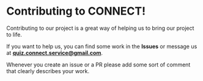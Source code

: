 # Contributing to CONNECT!

Contributing to our project is a great way of helping us to bring our project to life.

If you want to help us, you can find some work in the **Issues** or message us at **quiz.connect.service@gmail.com**.

Whenever you create an issue or a PR please add some sort of comment that clearly describes your work.
